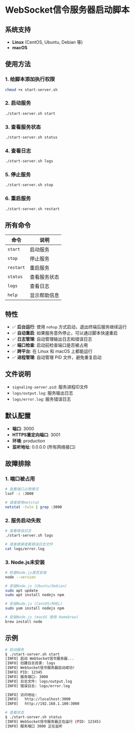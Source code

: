 # WebSocket信令服务器启动脚本

## 系统支持

- **Linux** (CentOS, Ubuntu, Debian 等)
- **macOS**

## 使用方法

### 1. 给脚本添加执行权限

```bash
chmod +x start-server.sh
```

### 2. 启动服务

```bash
./start-server.sh start
```

### 3. 查看服务状态

```bash
./start-server.sh status
```

### 4. 查看日志

```bash
./start-server.sh logs
```

### 5. 停止服务

```bash
./start-server.sh stop
```

### 6. 重启服务

```bash
./start-server.sh restart
```

## 所有命令

| 命令 | 说明 |
|------|------|
| `start` | 启动服务 |
| `stop` | 停止服务 |
| `restart` | 重启服务 |
| `status` | 查看服务状态 |
| `logs` | 查看日志 |
| `help` | 显示帮助信息 |

## 特性

- ✅ **后台运行**: 使用 `nohup` 方式启动，退出终端后服务继续运行
- ✅ **自动重启**: 如果服务意外停止，可以通过脚本快速重启
- ✅ **日志管理**: 自动管理输出日志和错误日志
- ✅ **端口检查**: 启动前检查端口是否被占用
- ✅ **跨平台**: 在 Linux 和 macOS 上都能运行
- ✅ **进程管理**: 自动管理 PID 文件，避免重复启动

## 文件说明

- `signaling-server.pid`: 服务进程ID文件
- `logs/output.log`: 服务输出日志
- `logs/error.log`: 服务错误日志

## 默认配置

- **端口**: 3000
- **HTTPS重定向端口**: 3001
- **环境**: production
- **监听地址**: 0.0.0.0 (所有网络接口)

## 故障排除

### 1. 端口被占用

```bash
# 查看端口占用情况
lsof -i :3000

# 或者使用netstat
netstat -tuln | grep :3000
```

### 2. 服务启动失败

```bash
# 查看错误日志
./start-server.sh logs

# 或者直接查看错误日志文件
cat logs/error.log
```

### 3. Node.js未安装

```bash
# 检查Node.js是否安装
node --version

# 安装Node.js (Ubuntu/Debian)
sudo apt update
sudo apt install nodejs npm

# 安装Node.js (CentOS/RHEL)
sudo yum install nodejs npm

# 安装Node.js (macOS 使用 Homebrew)
brew install node
```

## 示例

```bash
# 启动服务
$ ./start-server.sh start
[INFO] 启动 WebSocket信令服务器...
[INFO] 创建日志目录: logs
[INFO] WebSocket信令服务器启动成功!
[INFO] PID: 12345
[INFO] 服务端口: 3000
[INFO] 日志文件: logs/output.log
[INFO] 错误日志: logs/error.log

[INFO] 访问地址:
[INFO]   http://localhost:3000
[INFO]   http://192.168.1.100:3000

# 查看状态
$ ./start-server.sh status
[INFO] WebSocket信令服务器正在运行 (PID: 12345)
[INFO] 服务端口 3000 正在监听
``` 